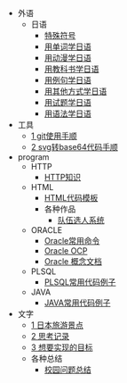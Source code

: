 * 外语
    * 日语
        * [特殊符号](/外语/日语/特殊符号.md)
        * [用单词学日语](/外语/日语/用单词学日语.md)
        * [用动漫学日语](/外语/日语/用动漫学日语.md)
        * [用教科书学日语](/外语/日语/用教科书学日语.md)
        * [用例句学日语](/外语/日语/用例句学日语.md)
        * [用其他方式学日语](/外语/日语/用其他方式学日语.md)
        * [用试题学日语](/外语/日语/用试题学日语.md)
        * [用语法学日语](/外语/日语/用语法学日语.md)
* 工具
    * [1 git使用手顺](/tools/1.md)
    * [2 svg转base64代码手顺](/tools/2.md)
* program
    * HTTP
        * [HTTP知识](/program/http/HTTP知识.md)
    * HTML
        * [HTML代码模板](/program/html/实例/HTML代码模板.md)
        * 各种作品
          * [队伍选人系统](https://sakura-jikage.github.io/notebookhtmlproject/team_choose_player_sys/index.html)
    * ORACLE
        * [Oracle常用命令](/program/oracle/Oracle常用命令.md)
        * [Oracle OCP](/program/oracle/Oracle_OCP.md)
        * [Oracle 概念文档](/program/oracle/Oracle数据库概念文档_中文版.md)
    * PLSQL
        * [PLSQL常用代码例子](/program/plsql/PLSQL常用代码例子.md)
    * JAVA
        * [JAVA常用代码例子](/program/java/JAVA常用代码例子.md)
* 文字
    * [1 日本旅游景点](/文字/日本旅游景点.md)
    * [2 思考记录](/文字/思考记录.md)
    * [3 想要实现的目标](/文字/想要实现的目标.md)
    * 各种总结
      * [校园问题总结](/文字/总结/校园问题总结.md)
